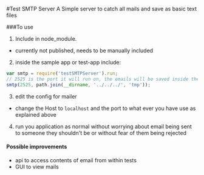 #Test SMTP Server
A Simple server to catch all mails and save as basic text files

###To use

1. Include in node_module.
  - currently not published, needs to be manually included
2. inside the sample app or test-app include:
  ```js
  var smtp = require('testSMTPServer').run;
  // 2525 is the port it will run on, the emails will be saved inside the tmp folder of the root
  smtp(2525, path.join(__dirname, '../../../', 'tmp'));
  ```
3. edit the config for mailer
  - change the Host to `localhost` and the port to what ever you have use as explained above
4. run you application as normal without worrying about email being sent to someone they shouldn't be or without fear of them being rejected

#### Possible improvements
 - api to access contents of email from within tests
 - GUI to view mails

